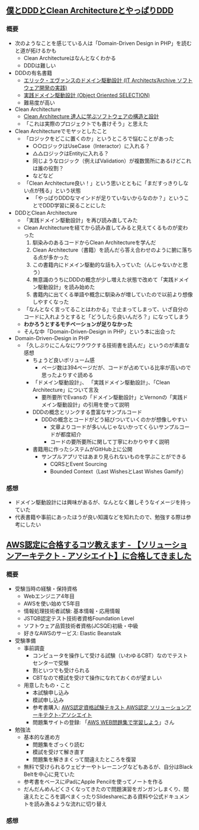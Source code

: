 ## [僕とDDDとClean ArchitectureとやっぱりDDD](https://kenfdev.hateblo.jp/entry/2019/07/31/234520)
### 概要
- 次のようなことを感じている人は「Domain-Driven Design in PHP」を読むと道が拓けるかも
  - Clean Architectureはなんとなくわかる
  - DDDは難しい
- DDDの有名書籍
  - [エリック・エヴァンスのドメイン駆動設計 (IT Architects’Archive ソフトウェア開発の実践)](http://www.amazon.co.jp/exec/obidos/ASIN/4798121967/hatena-blog-22/)
  - [実践ドメイン駆動設計 (Object Oriented SELECTION)](http://www.amazon.co.jp/exec/obidos/ASIN/479813161X/hatena-blog-22/)
  - 難易度が高い
- Clean Architecture
  - [Clean Architecture 達人に学ぶソフトウェアの構造と設計](http://www.amazon.co.jp/exec/obidos/ASIN/4048930656/hatena-blog-22/)
  - 「これは実際のプロジェクトでも書けそう」と思えた
- Clean Architectureでモヤッとしたこと
  - 「ロジックをどこに置くのか」というところで悩むことがあった
    - ○○ロジックはUseCase（Interactor）に入れる？
    - △△ロジックはEntityに入れる？
    - 同じようなロジック（例えばValidation）が複数箇所にあるけどこれは誰の役割？
    - などなど
  - 「Clean Architecture良い！」という思いとともに「まだすっきりしない点が残る」という状態
    - 「やっぱりDDDなマインドが足りていないからなのか？」ということでDDD学習に戻ることにした
- DDDとClean Architecture
  - 「実践ドメイン駆動設計」を再び読み直してみた
  - Clean Architectureを経てから読み直してみると見えてくるものが変わった
    1. 馴染みのあるコードからClean Architectureを学んだ
    2. Clean Architecture（書籍）を読んだら答え合わせのように腑に落ちる点が多かった
    3. この書籍内にドメイン駆動的な話も入っていた（んじゃないかと思う）
    4. 無意識のうちにDDDの概念が少し増えた状態で改めて「実践ドメイン駆動設計」を読み始めた
    5. 書籍内に出てくる単語や概念に馴染みが増していたので以前より想像しやすくなった
  - 「なんとなく言ってることはわかる」で止まってしまって、いざ自分のコードに入れようとすると「どうしたら良いんだろ？」になってしまう
  - **わかろうとするモチベーションが足りなかった**
  - そんな中「Domain-Driven-Design in PHP」という本に出会った
- Domain-Driven-Design in PHP
  - 「久しぶりにこんなにワクワクする技術書を読んだ」というのが素直な感想
    - ちょうど良いボリューム感
      - ページ数は394ページだが、コードが占めている比率が高いので思ったよりすぐ読める
    - 「ドメイン駆動設計」、 「実践ドメイン駆動設計」、「Clean Architecture」について言及
      - 要所要所でEvansの「ドメイン駆動設計」とVernonの「実践ドメイン駆動設計」の引用を使って説明
    - DDDの概念とリンクする豊富なサンプルコード
      - DDDの概念とコードがどう結びついていくのかが想像しやすい
        - 文章よりコードが多いんじゃないかってくらいサンプルコードが都度紹介
        - コードの要所要所に関して丁寧にわかりやすく説明
    - 書籍用に作ったシステムがGitHub上に公開
      - サンプルアプリではあまり見られないものを学ぶことができる
        - CQRSとEvent Sourcing
        - Bounded Context（Last WishesとLast Wishes Gamify）

### 感想
- ドメイン駆動設計には興味があるが、なんとなく難しそうなイメージを持っていた
- 代表書籍や事前にあったほうが良い知識などを知れたので、勉強する際は参考にしたい

## [AWS認定に合格するコツ教えます - 【ソリューションアーキテクト - アソシエイト】に合格してきました](https://tech.smartcamp.co.jp/entry/2019/08/02/190004)
### 概要
- 受験当時の経験・保持資格
  - Webエンジニア4年目
  - AWSを使い始めて5年目
  - 情報処理技術者試験: 基本情報・応用情報
  - JSTQB認定テスト技術者資格Foundation Level
  - ソフトウェア品質技術者資格(JCSQE)初級・中級
  - 好きなAWSのサービス: Elastic Beanstalk
- 受験準備
  - 事前調査
    - コンピュータを操作して受ける試験（いわゆるCBT）なのでテストセンターで受験
    - 割といつでも受けられる
    - CBTなので模試を受けて操作になれておくのが望ましい
  - 用意したもの・こと
    - 本試験申し込み
    - 模試申し込み
    - 参考書購入: [AWS認定資格試験テキスト AWS認定 ソリューションアーキテクト-アソシエイト](http://www.amazon.co.jp/exec/obidos/ASIN/479739739X/hatena-blog-22/)
    - 問題集サイトの登録: 「[AWS WEB問題集で学習しよう](https://aws.koiwaclub.com/)」さん
- 勉強法
  - 基本的な進め方
    - 問題集をざっくり読む
    - 模試を受けて解き直す
    - 問題集を解きまくって間違えたところを復習
  - 無料で受けられるウェビナーやトレーニングなどもあるが、自分はBlack Beltを中心に見ていた
  - 参考書をベースにiPadにApple Pencilを使ってノートを作る
  - だんだんめんどくさくなってきたので問題演習をガンガンしまくり、間違えたところを調べまくったりSlideshareにある資料や公式ドキュメントを読み漁るような流れに切り替え


### 感想
